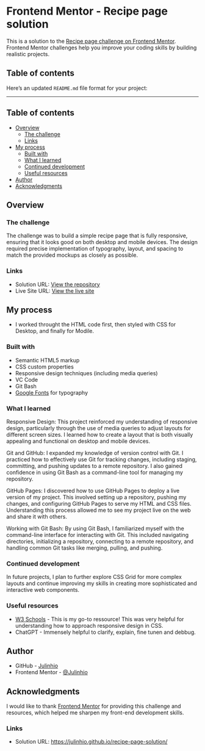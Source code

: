 # Frontend Mentor - Recipe page solution

This is a solution to the [Recipe page challenge on Frontend Mentor](https://www.frontendmentor.io/challenges/recipe-page-KiTsR8QQKm). Frontend Mentor challenges help you improve your coding skills by building realistic projects. 

## Table of contents

Here’s an updated `README.md` file format for your project:

---

## Table of contents

- [Overview](#overview)
  - [The challenge](#the-challenge)
  - [Links](#links)
- [My process](#my-process)
  - [Built with](#built-with)
  - [What I learned](#what-i-learned)
  - [Continued development](#continued-development)
  - [Useful resources](#useful-resources)
- [Author](#author)
- [Acknowledgments](#acknowledgments)

## Overview

### The challenge

The challenge was to build a simple recipe page that is fully responsive, ensuring that it looks good on both desktop and mobile devices. The design required precise implementation of typography, layout, and spacing to match the provided mockups as closely as possible.


### Links

- Solution URL: [View the repository](https://github.com/Julinhio/recipe-page-solution)
- Live Site URL: [View the live site](https://julinhio.github.io/recipe-page-solution/)

## My process
- I worked throught the HTML code first, then styled with CSS for Desktop, and finally for Modile.

### Built with

- Semantic HTML5 markup
- CSS custom properties
- Responsive design techniques (including media queries)
- VC Code
- Git Bash
- [Google Fonts](https://fonts.google.com/) for typography

### What I learned

Responsive Design: This project reinforced my understanding of responsive design, particularly through the use of media queries to adjust layouts for different screen sizes. I learned how to create a layout that is both visually appealing and functional on desktop and mobile devices.

Git and GitHub: I expanded my knowledge of version control with Git. I practiced how to effectively use Git for tracking changes, including staging, committing, and pushing updates to a remote repository. I also gained confidence in using Git Bash as a command-line tool for managing my repository.

GitHub Pages: I discovered how to use GitHub Pages to deploy a live version of my project. This involved setting up a repository, pushing my changes, and configuring GitHub Pages to serve my HTML and CSS files. Understanding this process allowed me to see my project live on the web and share it with others.

Working with Git Bash: By using Git Bash, I familiarized myself with the command-line interface for interacting with Git. This included navigating directories, initializing a repository, connecting to a remote repository, and handling common Git tasks like merging, pulling, and pushing.


### Continued development

In future projects, I plan to further explore CSS Grid for more complex layouts and continue improving my skills in creating more sophisticated and interactive web components.

### Useful resources

- [W3 Schools](https://developer.mozilla.org/en-US/docs/Learn/CSS/CSS_layout/Responsive_Design) - This is my go-to ressource! This was very helpful for understanding how to approach responsive design in CSS.
- ChatGPT - Immensely helpful to clarify, explain, fine tunen and debbug.

## Author

- GitHub - [Julinhio](https://github.com/Julinhio)
- Frontend Mentor - [@Julinhio](https://www.frontendmentor.io/profile/Julinhio)

## Acknowledgments

I would like to thank [Frontend Mentor](https://www.frontendmentor.io) for providing this challenge and resources, which helped me sharpen my front-end development skills. 


### Links

- Solution URL: https://julinhio.github.io/recipe-page-solution/
